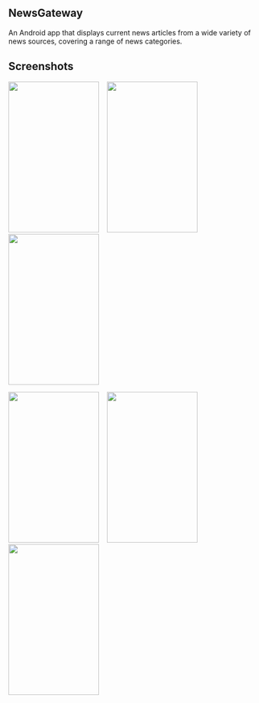## NewsGateway
An Android app that displays current news articles from a wide variety of news sources, covering a range of news categories.

## Screenshots 
<img src="https://user-images.githubusercontent.com/22254732/119577813-f4798400-bd80-11eb-8ecd-3cee98141ee4.png" width="180" height="300">&nbsp;&nbsp;&nbsp;&nbsp;<img src="https://user-images.githubusercontent.com/22254732/119577815-f5121a80-bd80-11eb-92a0-5e56cccafb7d.png" width="180" height="300">&nbsp;&nbsp;&nbsp;&nbsp;
<img src="https://user-images.githubusercontent.com/22254732/119577816-f5aab100-bd80-11eb-954a-1f6894ccc537.png" width="180" height="300">


<img src="https://user-images.githubusercontent.com/22254732/119577817-f5aab100-bd80-11eb-9287-4cee102c28e3.png" width="180" height="300">&nbsp;&nbsp;&nbsp;&nbsp;<img src="https://user-images.githubusercontent.com/22254732/119577808-f3e0ed80-bd80-11eb-9c56-ab8fba836f18.png" width="180" height="300">&nbsp;&nbsp;&nbsp;&nbsp;
<img src="https://user-images.githubusercontent.com/22254732/119577809-f3e0ed80-bd80-11eb-90be-f7c7ab9ba647.png" width="180" height="300">
